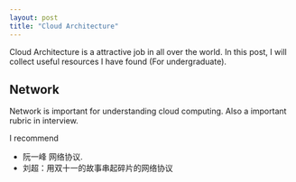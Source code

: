 ```yaml
---
layout: post
title: "Cloud Architecture"
---
```


Cloud Architecture is a attractive job in all over the world.
In this post, I will collect useful resources I have found (For undergraduate).

## Network
Network is important for understanding cloud computing. Also a important rubric in interview.

I recommend 
* 阮一峰 网络协议. 
* 刘超：用双十一的故事串起碎片的网络协议
